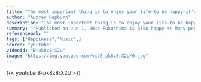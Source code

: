 ```yaml
---
title: "The most important thing is to enjoy your life—to be happy—it's all that matters."
author: "Audrey Hepburn"
description: "The most important thing is to enjoy your life—to be happy—it's all that matters. - Audrey Hepburn quotes from GetInspired365.com"
summary: "'Published on Jun 1, 2014 Fukushima is also happy !! Many people might think that Fukushima has been unhappy after 311. But it's not true. With this video I want you to know that we are also happy and healthy just like you. Please enjoy our dance and share our happiness ! Many thanks to Pharell for this great song.'"
referenceurl: ""
tags: ["Happiness","Music",]
source: "youtube"
videoid: "B-pk8z8rX2U"
image: "https://img.youtube.com/vi/B-pk8z8rX2U/0.jpg"
---
```


{{< youtube B-pk8z8rX2U >}}
